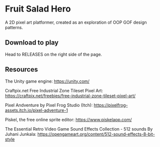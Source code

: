 # Fruit Salad Hero
A 2D pixel art platformer, created as an exploration of OOP GOF design patterns.

## Download to play
Head to RELEASES on the right side of the page.

## Resources
The Unity game engine: https://unity.com/

Craftpix.net Free Industrial Zone Tileset Pixel Art:  https://craftpix.net/freebies/free-industrial-zone-tileset-pixel-art/

Pixel Andventure by Pixel Frog Studio (Itch): https://pixelfrog-assets.itch.io/pixel-adventure-1

Piskel, the free online sprite editor: https://www.piskelapp.com/

The Essential Retro Video Game Sound Effects Collection - 512 sounds By Juhani Junkala: https://opengameart.org/content/512-sound-effects-8-bit-style
